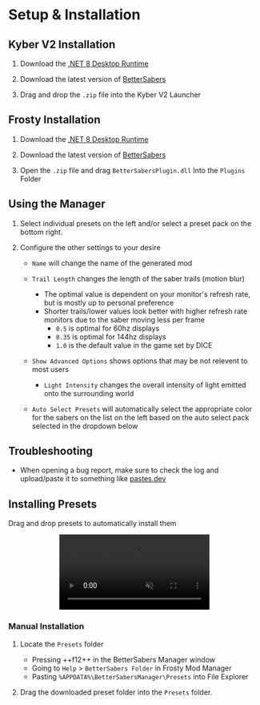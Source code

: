 # Setup & Installation

## Kyber V2 Installation

1. Download the [.NET 8 Desktop Runtime](https://dotnet.microsoft.com/en-us/download/dotnet/8.0)

2. Download the latest version of [BetterSabers](https://www.nexusmods.com/starwarsbattlefront22017/mods/16?tab=files)

3. Drag and drop the `.zip` file into the Kyber V2 Launcher

## Frosty Installation

1. Download the [.NET 8 Desktop Runtime](https://dotnet.microsoft.com/en-us/download/dotnet/8.0)

2. Download the latest version of [BetterSabers](https://www.nexusmods.com/starwarsbattlefront22017/mods/16?tab=files)

3. Open the `.zip` file and drag `BetterSabersPlugin.dll` Into the `Plugins` Folder

## Using the Manager

1. Select individual presets on the left and/or select a preset pack on the bottom right.

2. Configure the other settings to your desire
    - `Name` will change the name of the generated mod
    - `Trail Length` changes the length of the saber trails (motion blur)
        - The optimal value is dependent on your monitor's refresh rate, but is mostly up to personal preference
        - Shorter trails/lower values look better with higher refresh rate monitors due to the saber moving less per frame
            - `0.5` is optimal for 60hz displays
            - `0.35` is optimal for 144hz displays
            - `1.0` is the default value in the game set by DICE
    - `Show Advanced Options` shows options that may be not relevent to most users
        - `Light Intensity` changes the overall intensity of light emitted onto the surrounding world

    - `Auto Select Presets` will automatically select the appropriate color for the sabers on the list on the left based on the auto select pack selected in the dropdown below


## Troubleshooting

- When opening a bug report, make sure to check the log and upload/paste it to something like [pastes.dev](https://pastes.dev/)


## Installing Presets

Drag and drop presets to automatically install them

<div style="text-align:center">
  <video autoplay muted loop playsinline>
    <source src="../../assets/images/AutoInstallPresets.mp4" type="video/mp4">
  </video>
</div>

### Manual Installation

1. Locate the `Presets` folder
    - Pressing ++f12++ in the BetterSabers Manager window
    - Going to `Help` > `BetterSabers Folder` in Frosty Mod Manager
    - Pasting `%APPDATA%\BetterSabersManager\Presets` into File Explorer

2. Drag the downloaded preset folder into the `Presets` folder.
